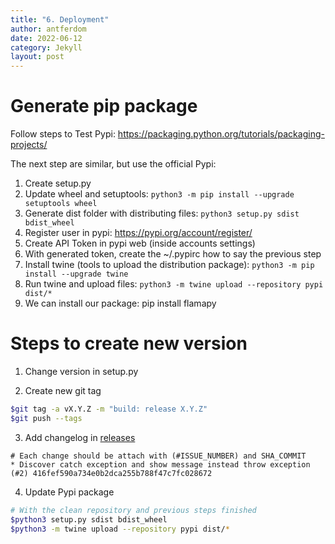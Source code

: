 ```yaml
---
title: "6. Deployment"
author: antferdom
date: 2022-06-12
category: Jekyll
layout: post
---
```


# Generate pip package

Follow steps to Test Pypi: https://packaging.python.org/tutorials/packaging-projects/

The next step are similar, but use the official Pypi:

1. Create setup.py
2. Update wheel and setuptools: `python3 -m pip install --upgrade setuptools wheel`
3. Generate dist folder with distributing files: `python3 setup.py sdist bdist_wheel`
4. Register user in pypi: https://pypi.org/account/register/
5. Create API Token in pypi web (inside accounts settings)
6. With generated token, create the ~/.pypirc how to say the previous step
6. Install twine (tools to upload the distribution package): `python3 -m pip install --upgrade twine`
7. Run twine and upload files: `python3 -m twine upload --repository pypi dist/*`
8. We can install our package: pip install flamapy


# Steps to create new version

1. Change version in setup.py

2. Create new git tag

```bash
$git tag -a vX.Y.Z -m "build: release X.Y.Z"
$git push --tags
```

3. Add changelog in [releases](https://github.com/diverso-lab/core/releases)

```
# Each change should be attach with (#ISSUE_NUMBER) and SHA_COMMIT
* Discover catch exception and show message instead throw exception (#2) 416fef590a734e0b2dca255b788f47c7fc028672
```

4. Update Pypi package

```bash
# With the clean repository and previous steps finished
$python3 setup.py sdist bdist_wheel
$python3 -m twine upload --repository pypi dist/*
```